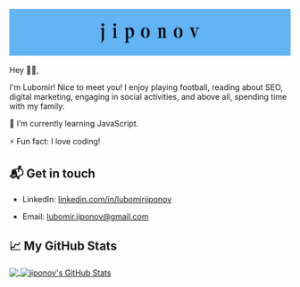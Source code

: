 <p align="center">
<a href="https://github.com/jiponov"><img src="https://github.com/jiponov/jiponov/blob/master/jiponov-cover.jpg" alt="jiponov lubomir"></a>
</p>

<p align="left">Hey 👋🏻,

I'm Lubomir! Nice to meet you! 
I enjoy playing football, reading about SEO, digital marketing, 
engaging in social activities, and above all, spending time with my family.</p>

<p align="left">🌱 I’m currently learning JavaScript.</p>
<p align="left">⚡ Fun fact: I love coding!</p>

## 📬 Get in touch

- LinkedIn: <a href="https://www.linkedin.com/in/lubomirjiponov" target="_blank" rel="noopener">linkedin.com/in/lubomirjiponov</a> 

- Email: lubomir.jiponov@gmail.com

## &#x1f4c8; My GitHub Stats

<a href="https://github.com/jiponov/jiponov">
  <img align="center" height="180em" src="https://github-readme-stats.vercel.app/api/top-langs/?username=jiponov&langs_count=8&layout=compact&title_color=000000&text_color=000000" />
</a>

<a href="https://github.com/jiponov/jiponov">
  <img align="center" height="180em" src="https://github-readme-stats.vercel.app/api?username=jiponov&show_icons=true&line_height=27&locale=en&title_color=000000&text_color=000000&icon_color=62b4f5" alt="jiponov's GitHub Stats" />
</a>
